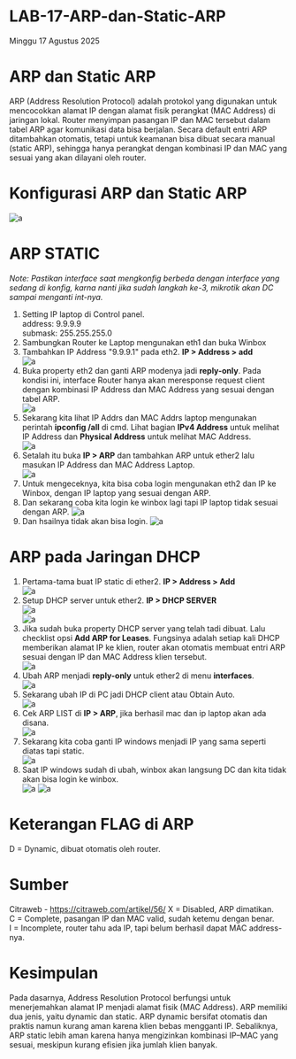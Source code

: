 # LAB-17-ARP-dan-Static-ARP
Minggu 17 Agustus 2025

# ARP dan Static ARP
  ARP (Address Resolution Protocol) adalah protokol yang digunakan untuk mencocokkan alamat IP dengan alamat fisik perangkat (MAC Address) di jaringan lokal. Router menyimpan pasangan IP dan MAC tersebut dalam tabel ARP agar komunikasi data bisa berjalan. Secara default entri ARP ditambahkan otomatis, tetapi untuk keamanan bisa dibuat secara manual (static ARP), sehingga hanya perangkat dengan kombinasi IP dan MAC yang sesuai yang akan dilayani oleh router.

# Konfigurasi ARP dan Static ARP  
![a](IMAGES/eth0.png)  
# ARP STATIC  
*Note: Pastikan interface saat mengkonfig berbeda dengan interface yang sedang di konfig, karna nanti jika sudah langkah ke-3, mikrotik akan DC sampai menganti int-nya.*  
1. Setting IP laptop di Control panel.  
   address: 9.9.9.9  
   submask: 255.255.255.0  
2. Sambungkan Router ke Laptop mengunakan eth1 dan buka Winbox  
3. Tambahkan IP Address "9.9.9.1" pada eth2. **IP > Address > add**  
![a](IMAGES/iprt.PNG)  
4. Buka property eth2 dan ganti ARP modenya jadi **reply-only**. Pada kondisi ini, interface Router hanya akan meresponse request client dengan kombinasi IP Address dan MAC Address yang sesuai dengan tabel ARP.  
![a](IMAGES/arpint.PNG)
5. Sekarang kita lihat IP Addrs dan MAC Addrs laptop mengunakan perintah **ipconfig /all** di cmd. Lihat bagian **IPv4 Address** untuk melihat IP Address dan **Physical Address** untuk melihat MAC Address.  
![a](IMAGES/cmds.PNG)
6. Setalah itu buka **IP > ARP** dan tambahkan ARP untuk ether2 lalu masukan IP Address dan MAC Address Laptop.  
![a](IMAGES/arps.PNG)
7. Untuk mengeceknya, kita bisa coba login mengunakan eth2 dan IP ke Winbox, dengan IP laptop yang sesuai dengan ARP.
8. Dan sekarang coba kita login ke winbox lagi tapi IP laptop tidak sesuai dengan ARP.
![a](IMAGES/salah.PNG)  
9. Dan hsailnya tidak akan bisa login.
![a](IMAGES/admin.PNG)  

# ARP pada Jaringan DHCP
1. Pertama-tama buat IP static di ether2. **IP > Address > Add**  
![a](IMAGES/dhcprp.PNG)  
2. Setup DHCP server untuk ether2. **IP > DHCP SERVER**  
![a](IMAGES/dhcpserverrp.PNG)  
![a](IMAGES/dhcpberahsilrp.PNG)  
3. Jika sudah buka property DHCP server yang telah tadi dibuat. Lalu checklist opsi **Add ARP for Leases**. Fungsinya adalah setiap kali DHCP memberikan alamat IP ke klien, router akan otomatis membuat entri ARP sesuai dengan IP dan MAC Address klien tersebut.  
![a](IMAGES/aprlese.PNG)  
4. Ubah ARP menjadi **reply-only** untuk ether2 di menu **interfaces**.  
![a](IMAGES/balas.PNG)  
5. Sekarang ubah IP di PC jadi DHCP client atau Obtain Auto.  
![a](IMAGES/ips.PNG)  
6. Cek ARP LIST di **IP > ARP**, jika berhasil mac dan ip laptop akan ada disana.  
![a](IMAGES/ips.PNG)  
7. Sekarang kita coba ganti IP windows menjadi IP yang sama seperti diatas tapi static.  
![a](IMAGES/arplist.PNG)  
8. Saat IP windows sudah di ubah, winbox akan langsung DC dan kita tidak akan bisa login ke winbox.  
![a](IMAGES/wrong.PNG)
![a](IMAGES/dc.PNG)  
  
# Keterangan FLAG di ARP
D = Dynamic, dibuat otomatis oleh router.  

# Sumber 
Citraweb - https://citraweb.com/artikel/56/
X = Disabled, ARP dimatikan.  
C = Complete, pasangan IP dan MAC valid, sudah ketemu dengan benar.  
I = Incomplete, router tahu ada IP, tapi belum berhasil dapat MAC address-nya.  

# Kesimpulan  
Pada dasarnya, Address Resolution Protocol berfungsi untuk menerjemahkan alamat IP menjadi alamat fisik (MAC Address). ARP memiliki dua jenis, yaitu dynamic dan static. ARP dynamic bersifat otomatis dan praktis namun kurang aman karena klien bebas mengganti IP. Sebaliknya, ARP static lebih aman karena hanya mengizinkan kombinasi IP–MAC yang sesuai, meskipun kurang efisien jika jumlah klien banyak.  
